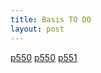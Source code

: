 ```yaml
---
title: Basis TO DO
layout: post
---
```


[p550](assets/pdfs/p550-2023--Investment-Income-Expenses-Including-Capital-Gains.pdf)
[p550](assets/pdfs/p550-2024--Investment-Income-Expenses-Including-Capital-Gains.pdf)
[p551](assets/pdfs/p551--Basis-of-Assets.pdf)